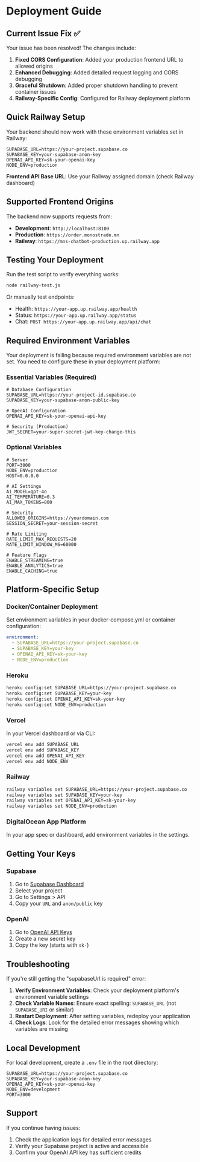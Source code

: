 # Deployment Guide

## Current Issue Fix ✅

Your issue has been resolved! The changes include:

1. **Fixed CORS Configuration**: Added your production frontend URL to allowed origins
2. **Enhanced Debugging**: Added detailed request logging and CORS debugging
3. **Graceful Shutdown**: Added proper shutdown handling to prevent container issues
4. **Railway-Specific Config**: Configured for Railway deployment platform

## Quick Railway Setup

Your backend should now work with these environment variables set in Railway:

```env
SUPABASE_URL=https://your-project.supabase.co
SUPABASE_KEY=your-supabase-anon-key
OPENAI_API_KEY=sk-your-openai-key
NODE_ENV=production
```

**Frontend API Base URL**: Use your Railway assigned domain (check Railway dashboard)

## Supported Frontend Origins

The backend now supports requests from:
- **Development**: `http://localhost:8100` 
- **Production**: `https://order.monostrade.mn`
- **Railway**: `https://mns-chatbot-production.up.railway.app`

## Testing Your Deployment

Run the test script to verify everything works:

```bash
node railway-test.js
```

Or manually test endpoints:
- Health: `https://your-app.up.railway.app/health`
- Status: `https://your-app.up.railway.app/status`
- Chat: `POST https://your-app.up.railway.app/api/chat`

## Required Environment Variables

Your deployment is failing because required environment variables are not set. You need to configure these in your deployment platform:

### Essential Variables (Required)

```env
# Database Configuration
SUPABASE_URL=https://your-project-id.supabase.co
SUPABASE_KEY=your-supabase-anon-public-key

# OpenAI Configuration  
OPENAI_API_KEY=sk-your-openai-api-key

# Security (Production)
JWT_SECRET=your-super-secret-jwt-key-change-this
```

### Optional Variables

```env
# Server
PORT=3000
NODE_ENV=production
HOST=0.0.0.0

# AI Settings
AI_MODEL=gpt-4o
AI_TEMPERATURE=0.3
AI_MAX_TOKENS=800

# Security
ALLOWED_ORIGINS=https://yourdomain.com
SESSION_SECRET=your-session-secret

# Rate Limiting
RATE_LIMIT_MAX_REQUESTS=20
RATE_LIMIT_WINDOW_MS=60000

# Feature Flags
ENABLE_STREAMING=true
ENABLE_ANALYTICS=true
ENABLE_CACHING=true
```

## Platform-Specific Setup

### Docker/Container Deployment
Set environment variables in your docker-compose.yml or container configuration:

```yaml
environment:
  - SUPABASE_URL=https://your-project.supabase.co
  - SUPABASE_KEY=your-key
  - OPENAI_API_KEY=sk-your-key
  - NODE_ENV=production
```

### Heroku
```bash
heroku config:set SUPABASE_URL=https://your-project.supabase.co
heroku config:set SUPABASE_KEY=your-key
heroku config:set OPENAI_API_KEY=sk-your-key
heroku config:set NODE_ENV=production
```

### Vercel
In your Vercel dashboard or via CLI:
```bash
vercel env add SUPABASE_URL
vercel env add SUPABASE_KEY  
vercel env add OPENAI_API_KEY
vercel env add NODE_ENV
```

### Railway
```bash
railway variables set SUPABASE_URL=https://your-project.supabase.co
railway variables set SUPABASE_KEY=your-key
railway variables set OPENAI_API_KEY=sk-your-key
railway variables set NODE_ENV=production
```

### DigitalOcean App Platform
In your app spec or dashboard, add environment variables in the settings.

## Getting Your Keys

### Supabase
1. Go to [Supabase Dashboard](https://supabase.com/dashboard)
2. Select your project
3. Go to Settings > API
4. Copy your `URL` and `anon/public` key

### OpenAI
1. Go to [OpenAI API Keys](https://platform.openai.com/api-keys)
2. Create a new secret key
3. Copy the key (starts with `sk-`)

## Troubleshooting

If you're still getting the "supabaseUrl is required" error:

1. **Verify Environment Variables**: Check your deployment platform's environment variable settings
2. **Check Variable Names**: Ensure exact spelling: `SUPABASE_URL` (not `SUPABASE_URI` or similar)
3. **Restart Deployment**: After setting variables, redeploy your application
4. **Check Logs**: Look for the detailed error messages showing which variables are missing

## Local Development

For local development, create a `.env` file in the root directory:

```env
SUPABASE_URL=https://your-project.supabase.co
SUPABASE_KEY=your-supabase-anon-key
OPENAI_API_KEY=sk-your-openai-key
NODE_ENV=development
PORT=3000
```

## Support

If you continue having issues:
1. Check the application logs for detailed error messages
2. Verify your Supabase project is active and accessible
3. Confirm your OpenAI API key has sufficient credits
